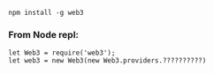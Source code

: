 ```
npm install -g web3
```


### From Node repl:
```
let Web3 = require('web3');
let web3 = new Web3(new Web3.providers.??????????)
